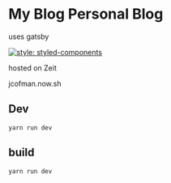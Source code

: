 # My Blog Personal Blog

uses gatsby

[![style: styled-components](https://img.shields.io/badge/style-%F0%9F%92%85%20styled--components-orange.svg?colorB=daa357&colorA=db748e)](https://github.com/styled-components/styled-components)

hosted on Zeit

jcofman.now.sh

## Dev

```shell
yarn run dev
```

## build

```shell
yarn run dev
```

